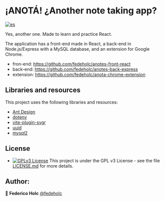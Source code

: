 # ¡ANOTÁ! ¿Another note taking app?

[![es](https://img.shields.io/badge/lang-es-yellow.svg)](https://github.com/fedeholc/anota-chrome-extension/blob/main/README.es.md)

Yes, another one. Made to learn and practice React.

The application has a front-end made in React, a back-end in Node.js/Express with a MySQL database, and an extension for Google Chrome.
- fron-end: https://github.com/fedeholc/anotes-front-react
- back-end: https://github.com/fedeholc/anotes-back-express 
- extension: https://github.com/fedeholc/anota-chrome-extension


## Libraries and resources

This project uses the following libraries and resources:
- [Ant Design](https://www.npmjs.com/package/antd)
- [dotenv](https://www.npmjs.com/package/dotenv)
- [vite-plugin-svgr](https://www.npmjs.com/package/vite-plugin-svgr)
- [uuid](https://www.npmjs.com/package/uuid)
- [mysql2](https://www.npmjs.com/package/mysql2)

## License

- [![GPLv3 License](https://img.shields.io/badge/License-GPL%20v3-yellow.svg)](https://opensource.org/licenses/) This project is under the GPL v3 License - see the file [LICENSE.md](LICENSE.md) for more details.

## Author:

👤 **Federico Holc** [@fedeholc](https://github.com/fedeholc)
